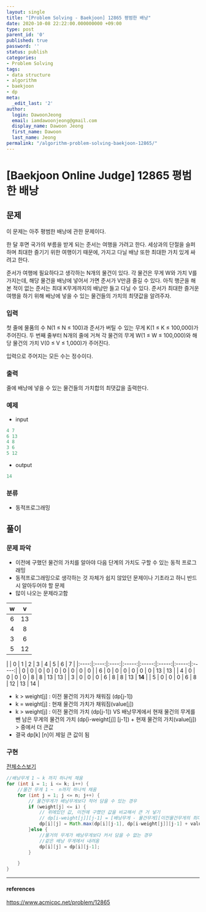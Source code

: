 ```yaml
---
layout: single
title: "[Problem Solving - Baekjoon] 12865 평범한 배낭"
date: 2020-10-08 22:22:00.000000000 +09:00
type: post
parent_id: '0'
published: true
password: ''
status: publish
categories:
- Problem Solving
tags:
- data structure
- algorithm
- baekjoon
- dp
meta:
  _edit_last: '2'
author:
  login: DawoonJeong
  email: iamdawoonjeong@gmail.com
  display_name: Dawoon Jeong
  first_name: Dawoon
  last_name: Jeong
permalink: "/algorithm-problem-solving-baekjoon-12865/"
---
```

# [Baekjoon Online Judge] 12865 평범한 배낭

## 문제
이 문제는 아주 평범한 배낭에 관한 문제이다.

한 달 후면 국가의 부름을 받게 되는 준서는 여행을 가려고 한다. 세상과의 단절을 슬퍼하며 최대한 즐기기 위한 여행이기 때문에, 가지고 다닐 배낭 또한 최대한 가치 있게 싸려고 한다.

준서가 여행에 필요하다고 생각하는 N개의 물건이 있다. 각 물건은 무게 W와 가치 V를 가지는데, 해당 물건을 배낭에 넣어서 가면 준서가 V만큼 즐길 수 있다. 아직 행군을 해본 적이 없는 준서는 최대 K무게까지의 배낭만 들고 다닐 수 있다. 준서가 최대한 즐거운 여행을 하기 위해 배낭에 넣을 수 있는 물건들의 가치의 최댓값을 알려주자.

### 입력
첫 줄에 물품의 수 N(1 ≤ N ≤ 100)과 준서가 버틸 수 있는 무게 K(1 ≤ K ≤ 100,000)가 주어진다. 두 번째 줄부터 N개의 줄에 거쳐 각 물건의 무게 W(1 ≤ W ≤ 100,000)와 해당 물건의 가치 V(0 ≤ V ≤ 1,000)가 주어진다.

입력으로 주어지는 모든 수는 정수이다.

### 출력
줄에 배낭에 넣을 수 있는 물건들의 가치합의 최댓값을 출력한다.

### 예제

- input

```java
4 7
6 13
4 8
3 6
5 12
```

- output

```java
14
```

### 분류

- 동적프로그래밍


## 풀이

### 문제 파악

- 이전에 구했던 물건의 가치를 알아야 다음 단계의 가치도 구할 수 있는 동적 프로그래밍
- 동적프로그래밍으로 생각하는 것 자체가 쉽지 않았던 문제이나 기초라고 하니 반드시 알아두어야 할 문제
- 많이 나오는 문제라고함

| w | v |
|:----:|:----:|
| 6 | 13 |
| 4 |  8 |
| 3 |  6 |
| 5 | 12 |


|   |  0 |  1 |  2 |  3 |  4 |  5 |  6 |  7 |
|:----:|:----:|:----:|:-----:|:-----:|:-----:|:-----:|:-----:|
| 0 |  0 |  0 |  0 |  0 |  0 |  0 |  0 |  0 |
| 6 |  0 |  0 |  0 |  0 |  0 |  0 | 13 | 13 |
| 4 |  0 |  0 |  0 |  0 |  8 |  8 | 13 | 13 |
| 3 |  0 |  0 |  0 |  6 |  8 |  8 | 13 | **14** |
| 5 |  0 |  0 |  0 |  6 |  8 | 12 | 13 | 14 |

- k > weight[j] : 이전 물건의 가치가 채워짐 (dp[j-1])
- k = weight[j] : 현재 물건의 가치가 채워짐(value[j])
- k > weight[j] : 이전 물건의 가치 (dp[j-1]) VS 배낭무게에서 현재 물건의 무게를 뺀 남은 무게의 물건의 가치 (dp[i-weight[j]] [j-1]) + 현재 물건의 가치(value[j]) > 중에서 더 큰값
- 결국 dp[k] [n]이 제일 큰 값이 됨


### 구현

[전체소스보기](https://github.com/iamdawoonjeong/java-datastructure-algorithm/blob/master/java-algorithm-problem-solving/src/baekjoon/problem12865/Main.java)


```java
//배낭무게 1 ~ k 까지 하나씩 채움
for (int i = 1; i <= k; i++) {
    //물건 무게 1 ~  n까지 하나씩 채움
    for (int j = 1; j <= n; j++) {
        // 물건무게가 배낭무게보다 적어 담을 수 있는 경우
        if (weight[j] <= i) {
            // 위에있던 값, 이전에 구했던 값을 비교해서 큰 거 넣기
            // dp[i-weight[j]][j-1] = [배낭무게 - 물건무게][이전물건무게의 최대가치] + 현 물건의 가치
            dp[i][j] = Math.max(dp[i][j-1], dp[i-weight[j]][j-1] + value[j]);
        }else {
            //물거의 무게가 배낭무게보다 커서 담을 수 없는 경우
            //같은 배낭 무게에서 내려옴
            dp[i][j] = dp[i][j-1];
        }

    }
}     
```

---

#### references
<https://www.acmicpc.net/problem/12865>
